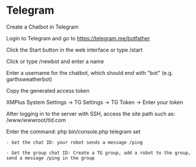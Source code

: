 # Telegram

Create a Chatbot in Telegram

Login to Telegram and go to https://telegram.me/botfather

Click the Start button in the web interface or type /start

Click or type /newbot and enter a name

Enter a username for the chatbot, which should end with "bot" (e.g. garthsweatherbot)

Copy the generated access token

XMPlus System Settings -> TG Settings -> TG Token -> Enter your token

After logging in to the server with SSH, access the site path such as: /www/wwwroot/tld.com

Enter the command: php bin/console.php telegram set

	- Get the chat ID: your robot sends a message /ping

	- Get the group chat ID: Create a TG group, add a robot to the group, send a message /ping in the group